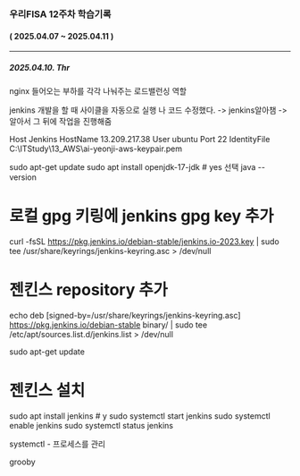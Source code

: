 ### 우리FISA 12주차 학습기록

#### ( 2025.04.07 ~ 2025.04.11 )

---

##### 2025.04.10. Thr

nginx
들어오는 부하를 각각 나눠주는 로드밸런싱 역할


jenkins
개발을 할 때 사이클을 자동으로 실행
나 코드 수정했다. -> jenkins알아챔 -> 알아서 그 뒤에 작업을 진행해줌


Host Jenkins
  HostName 13.209.217.38
  User ubuntu
  Port 22
  IdentityFile C:\ITStudy\13_AWS\ai-yeonji-aws-keypair.pem
  
  
sudo apt-get update
sudo apt install openjdk-17-jdk  # yes 선택
java --version
# 로컬 gpg 키링에 jenkins gpg key 추가
curl -fsSL https://pkg.jenkins.io/debian-stable/jenkins.io-2023.key | sudo tee /usr/share/keyrings/jenkins-keyring.asc > /dev/null

# 젠킨스 repository 추가
echo deb [signed-by=/usr/share/keyrings/jenkins-keyring.asc]  https://pkg.jenkins.io/debian-stable binary/ | sudo tee /etc/apt/sources.list.d/jenkins.list > /dev/null

sudo apt-get update 

# 젠킨스 설치
sudo apt install jenkins # y 
sudo systemctl start jenkins
sudo systemctl enable jenkins
sudo systemctl status jenkins

systemctl - 프로세스를 관리

grooby
